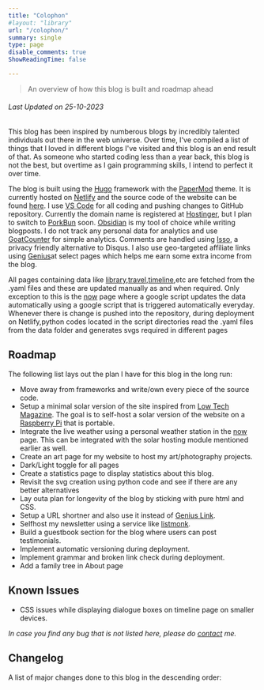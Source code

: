 ```yaml
---
title: "Colophon"
#layout: "library"
url: "/colophon/"
summary: single
type: page
disable_comments: true
ShowReadingTime: false

---
```


>An overview of how this blog is built and roadmap ahead

###### *Last Updated on 25-10-2023*


This blog has been inspired by numberous blogs by incredibly talented individuals out there in the web universe. Over time, I've compiled a list of things that I loved in different blogs I've visited and this blog is an end result of that. As someone who started coding less than a year back, this blog is not the best, but overtime as I gain programming skills, I intend to perfect it over time.


The blog is built using the [Hugo](https://gohugo.io/) framework with the [PaperMod](https://github.com/adityatelange/hugo-PaperMod/) theme. It is currently hosted on [Netlify](https://www.netlify.com/) and the source code of the website can be found [here](https://github.com/rishikeshsreehari/personal-blog). I use [VS Code](https://code.visualstudio.com/) for all coding and pushing changes to GitHub repository. Currently the domain name is registered at [Hostinger](https://hostinger.in?REFERRALCODE=1RISHIKESH12), but I plan to switch to [PorkBun](https://porkbun.com/) soon. [Obsidian](https://obsidian.md/) is my tool of choice while writing blogposts. I do not track any personal data for analytics and use [GoatCounter](https://www.goatcounter.com/) for simple analytics. Comments are handled using [Isso](https://isso.de/), a privacy friendly alternative to Disqus. I also use geo-targeted affiliate links using [Genius](https://my.geni.us/home)at select pages which helps me earn some extra income from the blog.

All pages containing data like [library](/library),[travel](/travel),[timeline](/timeline),etc are fetched from the .yaml files and these are updated manually as and when required. Only exception to this is the [now](/now) page where a google script updates the data automatically using a google script that is triggered automatically everyday. Whenever there is change is pushed into the repository, during deployment on Netlify,python codes located in the script directories read the .yaml files from the data folder and generates svgs required in different pages

## Roadmap

The following list lays out the plan I have for this blog in the long run:

- Move away from frameworks and write/own every piece of the source code.
- Setup a minimal solar version of the site inspired from [Low Tech Magazine](https://solar.lowtechmagazine.com/). The goal is to self-host a solar version of the website on a [Raspberry Pi](https://geni.us/rsh-rpi4) that is portable. 
-  Integrate the live weather using a personal weather station in the [now]('/now') page. This can be integrated with the solar hosting module mentioned earlier as well.
- Create an art page for my website to host my art/photography projects.
- Dark/Light toggle for all pages
- Create a statistics page to display statistics about this blog.
- Revisit the svg creation using python code and see if there are any better alternatives
- Lay outa plan for longevity of the blog by sticking with pure html and CSS. 
- Setup a URL shortner and also use it instead of [Genius Link](https://my.geni.us/home).
- Selfhost my newsletter using a service like [listmonk](https://listmonk.app/).
- Build a guestbook section for the blog where users can post testimonials.
- Implement automatic versioning during deployment.
- Implement grammar and broken link check during deployment.
- Add a family tree in About page

## Known Issues

-  CSS issues while displaying dialogue boxes on timeline page on smaller devices.

*In case you find any bug that is not listed here, please do [contact](/contact) me.*


## Changelog

A list of major changes done to this blog in the descending order:





